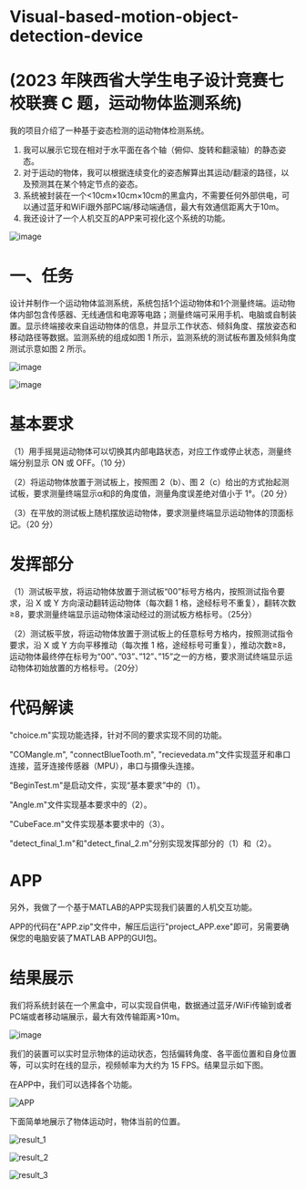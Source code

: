 # Visual-based-motion-object-detection-device
# (2023 年陕西省大学生电子设计竞赛七校联赛 C 题，运动物体监测系统)

我的项目介绍了一种基于姿态检测的运动物体检测系统。
1. 我可以展示它现在相对于水平面在各个轴（俯仰、旋转和翻滚轴）的静态姿态。
2. 对于运动的物体，我可以根据连续变化的姿态解算出其运动/翻滚的路径，以及预测其在某个特定节点的姿态。
3. 系统被封装在一个<10cm×10cm×10cm的黑盒内，不需要任何外部供电，可以通过蓝牙和WiFi跟外部PC端/移动端通信，最大有效通信距离大于10m。
4. 我还设计了一个人机交互的APP来可视化这个系统的功能。
   
![image](https://github.com/user-attachments/assets/2769e038-b79f-4f63-8055-cce1d2d4c24c)

# 一、任务
设计并制作一个运动物体监测系统，系统包括1个运动物体和1个测量终端。运动物体内部包含传感器、无线通信和电源等电路；测量终端可采用手机、电脑或自制装置。显示终端接收来自运动物体的信息，并显示工作状态、倾斜角度、摆放姿态和移动路径等数据。监测系统的组成如图 1 所示，监测系统的测试板布置及倾斜角度测试示意如图 2 所示。

![image](https://github.com/psycho-ygq/Visual-based-motion-object-detection-device/assets/78340742/a97c282e-9ed0-41f9-98bc-4977218c2fed)

![image](https://github.com/psycho-ygq/Visual-based-motion-object-detection-device/assets/78340742/70f0f210-4e5c-441a-b1b4-c7397d23475f)
# 基本要求
（1）用手摇晃运动物体可以切换其内部电路状态，对应工作或停止状态，测量终端分别显示 ON 或 OFF。（10 分）
  
（2）将运动物体放置于测试板上，按照图 2（b）、图 2（c）给出的方式抬起测试板，要求测量终端显示α和β的角度值，测量角度误差绝对值小于 1°。（20 分）
  
（3）在平放的测试板上随机摆放运动物体，要求测量终端显示运动物体的顶面标记。（20 分）

# 发挥部分
（1）测试板平放，将运动物体放置于测试板“00”标号方格内，按照测试指令要求，沿 X 或 Y 方向滚动翻转运动物体（每次翻 1 格，途经标号不重复），翻转次数≥8，要求测量终端显示运动物体滚动经过的测试板方格标号。（25分）

（2）测试板平放，将运动物体放置于测试板上的任意标号方格内，按照测试指令要求，沿 X 或 Y 方向平移推动（每次推 1 格，途经标号可重复），推动次数≥8，运动物体最终停在标号为“00”、”03”、”12”、”15”之一的方格，要求测试终端显示运动物体初始放置的方格标号。（20分）

# 代码解读

"choice.m"实现功能选择，针对不同的要求实现不同的功能。

"COMangle.m", "connectBlueTooth.m", "recievedata.m"文件实现蓝牙和串口连接，蓝牙连接传感器（MPU），串口与摄像头连接。

"BeginTest.m"是启动文件，实现“基本要求”中的（1）。

"Angle.m"文件实现基本要求中的（2）。

"CubeFace.m"文件实现基本要求中的（3）。

"detect_final_1.m"和"detect_final_2.m"分别实现发挥部分的（1）和（2）。

# APP

另外，我做了一个基于MATLAB的APP实现我们装置的人机交互功能。

APP的代码在"APP.zip"文件中，解压后运行"project_APP.exe"即可，另需要确保您的电脑安装了MATLAB APP的GUI包。

# 结果展示
我们将系统封装在一个黑盒中，可以实现自供电，数据通过蓝牙/WiFi传输到或者PC端或者移动端展示，最大有效传输距离>10m。

![image](https://github.com/user-attachments/assets/2769e038-b79f-4f63-8055-cce1d2d4c24c)

我们的装置可以实时显示物体的运动状态，包括偏转角度、各平面位置和自身位置等，可以实时在线的显示，视频帧率为大约为 15 FPS。结果显示如下图。

在APP中，我们可以选择各个功能。

![APP](https://github.com/psycho-ygq/Visual-based-motion-object-detection-device/assets/78340742/84f23278-bfd2-498e-ab91-c8a8b7ad8f69)

下面简单地展示了物体运动时，物体当前的位置。

![result_1](https://github.com/psycho-ygq/Visual-based-motion-object-detection-device/assets/78340742/441c7674-2d34-47a6-a034-d66f7084d704)

![result_2](https://github.com/psycho-ygq/Visual-based-motion-object-detection-device/assets/78340742/92885f3a-3ba8-4924-9f51-1dab23f29840)

![result_3](https://github.com/psycho-ygq/Visual-based-motion-object-detection-device/assets/78340742/632d135f-e5ec-4cf4-8dcd-1a005bc4b052)












